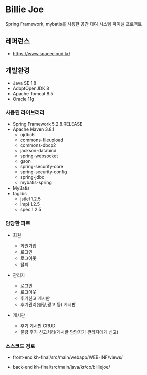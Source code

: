 # Billie Joe
Spring Framework, mybatis를 사용한 공간 대여 시스템 파이널 프로젝트

## 레퍼런스
* https://www.spacecloud.kr/

## 개발환경
* Java SE 1.8
* AdoptOpenJDK 8
* Apache Tomcat 8.5
* Oracle 11g

### 사용된 라이브러리
* Spring Framework 5.2.8.RELEASE
* Apache Maven 3.8.1
   - ojdbc6
   - commons-fileupload
   - commons-dbcp2
   - jackson-databind
   - spring-websocket
   - gson
   - spring-security-core
   - spring-security-config
   - spring-jdbc
   - mybatis-spring
* MyBatis
* taglibs
   - jstlel 1.2.5
   - impl 1.2.5
   - spec 1.2.5

### 담당한 파트
* 회원
   - 회원가입 
   - 로그인 
   - 로그아웃 
   - 탈퇴

* 관리자
   - 로그인 
   - 로그아웃
   - 후기신고 게시판
   - 후기관리(불량,광고 등) 게시판

* 게시판 
   - 후기 게시판 CRUD 
   - 불량 후기 신고처리(게시글 담당자가 관리자에게 신고)

### 소스코드 경로
* front-end
   kh-final/src/main/webapp/WEB-INF/views/

* back-end
   kh-final/src/main/java/kr/co/billiejoe/
